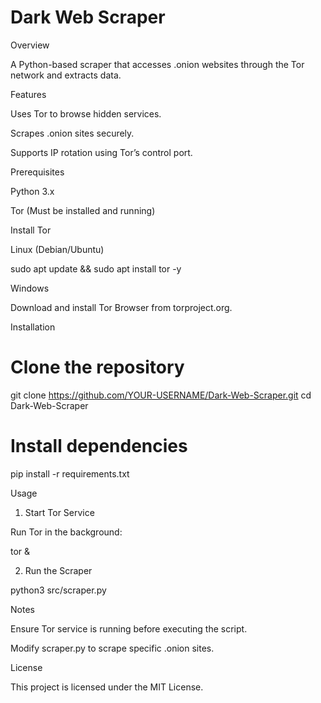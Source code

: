 # Dark Web Scraper

Overview

A Python-based scraper that accesses .onion websites through the Tor network and extracts data.

Features

Uses Tor to browse hidden services.

Scrapes .onion sites securely.

Supports IP rotation using Tor’s control port.

Prerequisites

Python 3.x

Tor (Must be installed and running)

Install Tor

Linux (Debian/Ubuntu)

sudo apt update && sudo apt install tor -y

Windows

Download and install Tor Browser from torproject.org.

Installation

# Clone the repository
git clone https://github.com/YOUR-USERNAME/Dark-Web-Scraper.git
cd Dark-Web-Scraper

# Install dependencies
pip install -r requirements.txt

Usage

1. Start Tor Service

Run Tor in the background:

tor &

2. Run the Scraper

python3 src/scraper.py

Notes

Ensure Tor service is running before executing the script.

Modify scraper.py to scrape specific .onion sites.

License

This project is licensed under the MIT License.

